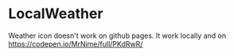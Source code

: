 # LocalWeather
Weather icon doesn't work on github pages.
It work locally and on https://codepen.io/MrNime/full/PKdRwR/
